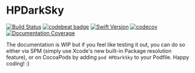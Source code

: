 # HPDarkSky

[![Build Status](https://app.bitrise.io/app/3d3e9cae671ba5f6/status.svg?token=1SVKd2hSxM3GGwje1seumg&branch=master)](https://app.bitrise.io/app/3d3e9cae671ba5f6)
[![codebeat badge](https://codebeat.co/badges/f91a08f5-38ec-4d14-b25e-df2d380be4a4)](https://codebeat.co/projects/github-com-henrik-dmg-hpdarksky-master)
[![Swift Version](https://img.shields.io/badge/Swift-5.1-orange)](https://img.shields.io/badge/Swift-5.1-orange)
[![codecov](https://codecov.io/gh/henrik-dmg/HPDarkSky/branch/master/graph/badge.svg)](https://codecov.io/gh/henrik-dmg/HPDarkSky)
[![Documentation Coverage](https://hpdarksky.panhans.dev/badge.svg)](https://hpdarksky.panhans.dev)

The documentation is WIP but if you feel like testing it out, you can do so either via SPM (simply use Xcode's new built-in Package resolution feature), or on CocoaPods by adding `pod HPDarkSky` to your Podfile. Happy coding! :)
